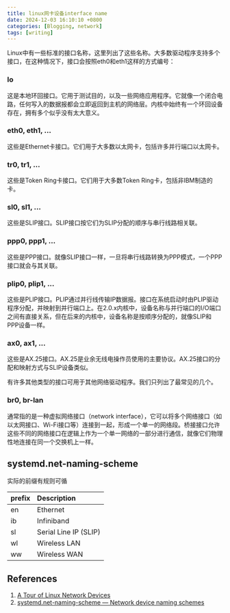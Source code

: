 ```yaml
---
title: linux网卡设备interface name
date: 2024-12-03 16:10:10 +0800
categories: [Blogging, network]
tags: [writing]
---
```


Linux中有一些标准的接口名称，这里列出了这些名称。大多数驱动程序支持多个接口，在这种情况下，接口会按照eth0和eth1这样的方式编号：

### lo

这是本地环回接口。它用于测试目的，以及一些网络应用程序。它就像一个闭合电路，任何写入的数据报都会立即返回到主机的网络层。内核中始终有一个环回设备存在，拥有多个似乎没有太大意义。

### eth0, eth1, …

这些是Ethernet卡接口。它们用于大多数以太网卡，包括许多并行端口以太网卡。

### tr0, tr1, …

这些是Token Ring卡接口。它们用于大多数Token Ring卡，包括非IBM制造的卡。

### sl0, sl1, …

这些是SLIP接口。SLIP接口按它们为SLIP分配的顺序与串行线路相关联。

### ppp0, ppp1, …

这些是PPP接口。就像SLIP接口一样，一旦将串行线路转换为PPP模式，一个PPP接口就会与其关联。

### plip0, plip1, …

这些是PLIP接口。PLIP通过并行线传输IP数据报。接口在系统启动时由PLIP驱动程序分配，并映射到并行端口上。在2.0.x内核中，设备名称与并行端口的I/O端口之间有直接关系，但在后来的内核中，设备名称是按顺序分配的，就像SLIP和PPP设备一样。

### ax0, ax1, …

这些是AX.25接口。AX.25是业余无线电操作员使用的主要协议。AX.25接口的分配和映射方式与SLIP设备类似。

有许多其他类型的接口可用于其他网络驱动程序。我们只列出了最常见的几个。

### br0, br-lan

通常指的是一种虚拟网络接口（network interface），它可以将多个网络接口（如以太网接口、Wi-Fi接口等）连接到一起，形成一个单一的网络段。桥接接口允许这些不同的网络接口在逻辑上作为一个单一网络的一部分进行通信，就像它们物理性地连接在同一个交换机上一样。

## systemd.net-naming-scheme

实际的前缀有规则可循

 | prefix | Description           |
 | :----- | :-------------------- |
 | en     | Ethernet              |
 | ib     | Infiniband            |
 | sl     | Serial Line IP (SLIP) |
 | wl     | Wireless LAN          |
 | ww     | Wireless WAN          |

## References

1. [A Tour of Linux Network Devices](https://tldp.org/LDP/nag2/x-087-2-hwconfig.tour.html)
2. [systemd.net-naming-scheme — Network device naming schemes](https://www.freedesktop.org/software/systemd/man/latest/systemd.net-naming-scheme.html)